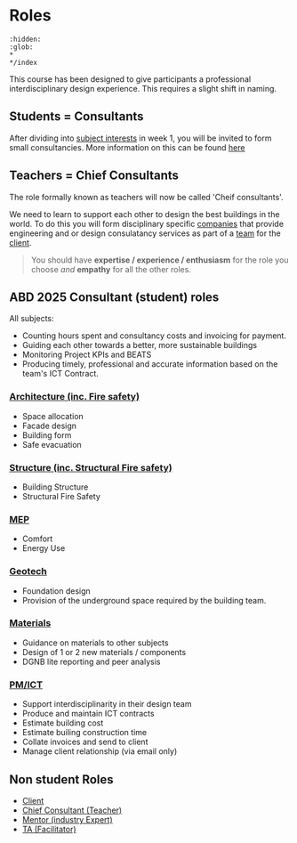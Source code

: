 # Roles
```{toctree}
:hidden:
:glob:
*
*/index
```
This course has been designed to give participants a professional interdisciplinary design experience. This requires a slight shift in naming.

## Students = Consultants
After dividing into [subject interests](../Subjects) in week 1, you will be invited to form small consultancies. More information on this can be found [here](Companies)


## Teachers = Chief Consultants
The role formally known as teachers will now be called 'Cheif consultants'.

We need to learn to support each other to design the best buildings in the world. To do this you will form disciplinary specific [companies](Company.md) that provide engineering and or design consulatancy services as part of a [team](Team.md) for the [client](Client.md).

> You should have **expertise / experience / enthusiasm** for the role you choose *and* **empathy** for all the other roles. 

## ABD 2025 Consultant (student) roles
All subjects:
* Counting hours spent and consultancy costs and invoicing for payment.
* Guiding each other towards a better, more sustainable buildings
* Monitoring Project KPIs and BEATS
* Producing timely, professional and accurate information based on the team's ICT Contract.

### [Architecture (inc. Fire safety)](Architecture)
* Space allocation
* Facade design
* Building form
* Safe evacuation

### [Structure  (inc. Structural Fire safety)](Structure)
* Building Structure
* Structural Fire Safety

### [MEP](MEP)
* Comfort
* Energy Use
  
### [Geotech](Geotech)
* Foundation design
* Provision of the underground space required by the building team.
  
### [Materials](Materials)
* Guidance on materials to other subjects
* Design of 1 or 2 new materials / components
* DGNB lite reporting and peer analysis

### [PM/ICT](PM-ICT)
* Support interdisciplinarity in their design team
* Produce and maintain ICT contracts
* Estimate building cost
* Estimate builing construction time
* Collate invoices and send to client
* Manage client relationship (via email only)

## Non student Roles
* [Client](Client.md)
* [Chief Consultant (Teacher)](Teacher.md)
* [Mentor (industry Expert)](Mentor.md)
* [TA (Facilitator)](TA.md)

<!-- 2025 

Arch

Structure
 structural safety and integrity
Mep


Geotechnical
 Responsible for the design of the foundations and provision of the underground space required by the building team.
Materials

PM
 costs
 schedule
 it/ bio confirmance


--->
